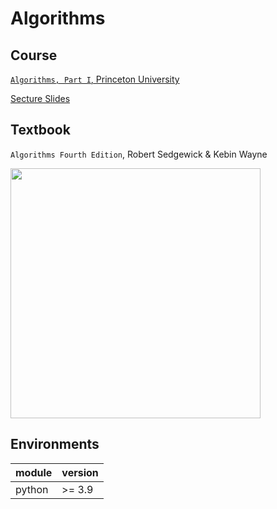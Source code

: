 # Algorithms

## Course
[`Algorithms, Part I`, Princeton University](https://www.coursera.org/learn/algorithms-part1)

[Secture Slides](https://d3c33hcgiwev3.cloudfront.net/_f61d4a32d33d174594ef36ee4f08611c_00Intro.pdf?Expires=1677715200&Signature=EM~AprnVJKGMUAil6YgBQOtSCLWO-SSH8Sy1Wuu2uHC9NEg6Z7lIjp1zGWXUJAt67NGWD4aeUt9PL7wb2ILtRjZEMVgz69n2oxdLbxajRBPEhm3Utrvq1sfP5kO~YTMYYURMtREwVP1aivQWqrZWxGFxXHmpM~x4sxhdSYMPxqs_&Key-Pair-Id=APKAJLTNE6QMUY6HBC5A)

## Textbook
`Algorithms Fourth Edition`,
Robert Sedgewick & Kebin Wayne

<img src=https://algs4.cs.princeton.edu/cover.png width=400>

## Environments
|module|version|
|---|---|
|python|>= 3.9|
